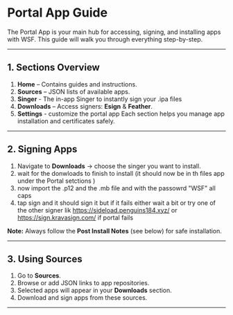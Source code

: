 # Portal App Guide

The Portal App is your main hub for accessing, signing, and installing apps with WSF. This guide will walk you through everything step-by-step.

---

## 1. Sections Overview

1. **Home** – Contains guides and instructions.
2. **Sources** – JSON lists of available apps.
3. **Singer** - The in-app Singer to instantly sign your .ipa files
4. **Downloads** – Access signers: **Esign** & **Feather**.
5. **Settings** - customize the portal app
Each section helps you manage app installation and certificates safely.


---

## 2. Signing Apps

1. Navigate to **Downloads** → choose the singer you want to install.
2. wait for the donwloads to finish to install (it should now be in th files app under the Portal setctions )
3. now import the .p12 and the .mb file and with the passowrd "WSF" all caps
4. tap sign and it should sign it but if it fails either wait a bit or try one of the other signer lik https://sideload.penguins184.xyz/ or https://sign.kravasign.com/ if portal fails

**Note:** Always follow the **Post Install Notes** (see below) for safe installation.

---

## 3. Using Sources

1. Go to **Sources**.
2. Browse or add JSON links to app repositories.
3. Selected apps will appear in your **Downloads** section.
4. Download and sign apps from these sources.

---

